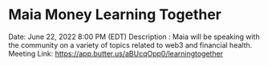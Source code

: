 # Maia Money Learning Together

Date: June 22, 2022 8:00 PM (EDT)
Description : Maia will be speaking with the community on a variety of topics related to web3 and financial health.
Meeting Link: https://app.butter.us/aBUcqOpp0/learningtogether